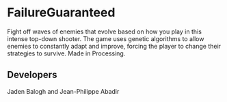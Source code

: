 # FailureGuaranteed
Fight off waves of enemies that evolve based on how you play in this intense top-down shooter. The game uses genetic algorithms to allow enemies to constantly adapt and improve, forcing the player to change their strategies to survive. Made in Processing.

## Developers
Jaden Balogh and Jean-Philippe Abadir
